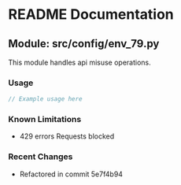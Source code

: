 # README Documentation

## Module: src/config/env_79.py

This module handles api misuse operations.

### Usage

```java
// Example usage here
```

### Known Limitations

- 429 errors Requests blocked

### Recent Changes

- Refactored in commit 5e7f4b94
